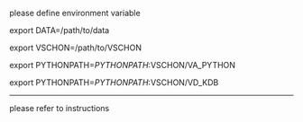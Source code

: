 please define environment variable

export DATA=/path/to/data

export VSCHON=/path/to/VSCHON

export PYTHONPATH=$PYTHONPATH:$VSCHON/VA_PYTHON

export PYTHONPATH=$PYTHONPATH:$VSCHON/VD_KDB

----------------------------
please refer to instructions

